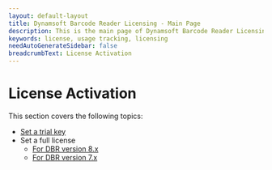 ```yaml
---
layout: default-layout
title: Dynamsoft Barcode Reader Licensing - Main Page
description: This is the main page of Dynamsoft Barcode Reader Licensing.
keywords: license, usage tracking, licensing
needAutoGenerateSidebar: false
breadcrumbText: License Activation
---
```


# License Activation

This section covers the following topics:

* [Set a trial key](set-trial-license.md)
* Set a full license
    * [For DBR version 8.x](set-full-license.md)
    * [For DBR version 7.x](set-full-license-7.md)

